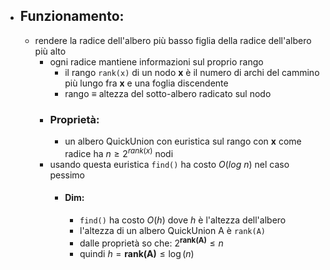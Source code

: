 - ## Funzionamento:
	- rendere la radice dell'albero più basso figlia della radice dell'albero più alto
		- ogni radice mantiene informazioni sul proprio rango
			- il rango `rank(x)` di un nodo __x__ è il numero di archi del cammino più lungo fra __x__ e una foglia discendente 
			- rango $\equiv$ altezza del sotto-albero radicato sul nodo 
		- ### Proprietà:
			- un albero QuickUnion con euristica sul rango con __x__ come radice ha $n\geq 2^{rank(x)}$ nodi 
		- usando questa euristica `find()` ha costo $O(log \ n)$ nel caso pessimo
			- #### Dim:
				- `find()` ha costo $O(h)$ dove $h$ è l'altezza dell'albero
				- l'altezza di un albero QuickUnion A è `rank(A)`
				- dalle proprietà so che: $2^{\mathbf{rank(A)}}\le n$ 
				- quindi $h=\mathbf{rank(A)}\le \log(n)$  